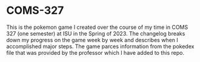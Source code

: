 # COMS-327
This is the pokemon game I created over the course of my time in COMS 327 (one semester) at ISU in the Spring of 2023. The changelog breaks down my progress 
on the game week by week and describes when I accomplished major steps. The game parces information from the pokedex file that was provided by the professor 
which I have added to this repo.
